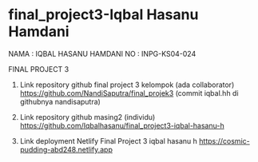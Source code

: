 # final_project3-Iqbal Hasanu Hamdani

NAMA : IQBAL HASANU HAMDANI
NO : INPG-KS04-024

FINAL PROJECT 3
1. Link repository github final project 3 kelompok (ada collaborator)
https://github.com/NandiSaputra/final_projek3
(commit iqbal.hh di githubnya nandisaputra)

2. Link repository github masing2 (individu)
https://github.com/Iqbalhasanu/final_project3-iqbal-hasanu-h

3. Link deployment Netlify Final Project 3 iqbal hasanu h
https://cosmic-pudding-abd248.netlify.app

